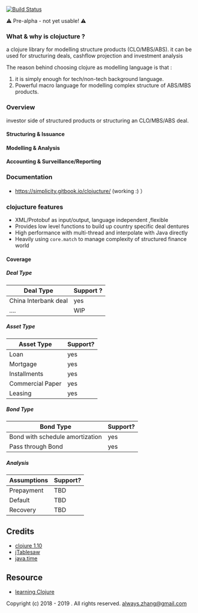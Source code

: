[![Build Status](https://travis-ci.com/yellowbean/clojucture.svg?branch=master)](https://travis-ci.com/yellowbean/clojucture)

:warning: Pre-alpha - not yet usable! :warning: 

### What & why is clojucture ?

a clojure library for modelling structure products (CLO/MBS/ABS).
it can be used for structuring deals, cashflow projection and investment analysis

The reason behind choosing clojure as modelling language is that :
1. it is simply enough for tech/non-tech background language.
2. Powerful macro language for modelling complex structure of ABS/MBS products.

### Overview
investor side of structured products or structuring an CLO/MBS/ABS deal.
#### Structuring & Issuance
#### Modelling & Analysis
#### Accounting & Surveillance/Reporting 

### Documentation
* https://simplicity.gitbook.io/clojucture/ (working :) ）

### clojucture features
* XML/Protobuf as input/output, language independent ,flexible
* Provides low level functions to build up country specific deal dentures
* High performance with multi-thread and interpolate with Java directly
* Heavily using `core.match` to manage complexity of structured finance world

#### Coverage

##### Deal Type
Deal Type | Support ? 
 ---|---
China Interbank deal | yes |
 .... | WIP |

##### Asset Type
Asset Type | Support? 
------|----
 Loan  | yes   |
 Mortgage   |  yes  |
 Installments |  yes |
 Commercial Paper |  yes |
 Leasing | yes |


##### Bond Type
Bond Type | Support?
------|----
 Bond with schedule amortization  | yes   |
 Pass through Bond   |  yes  |


##### Analysis
 Assumptions | Support? 
------|----
 Prepayment  | TBD   |
 Default   |  TBD  |
 Recovery  | TBD   |




Credits
----
* [clojure 1.10](https://clojure.github.io/clojure/) 
* [jTablesaw](https://jtablesaw.github.io/tablesaw/)
* [java.time](http://dm3.github.io/clojure.java-time/index.html)

Resource
----
* [learning Clojure](https://practicalli.github.io/clojure/)



Copyright (c) 2018 - 2019 . All rights reserved.
always.zhang@gmail.com 